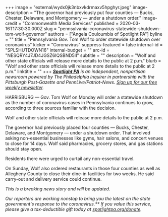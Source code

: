 +++
image = "external/wydx0jk3nbxvkdrmaxv5hpghyr.jpeg"
image-description = "The governor had previously put four counties — Bucks, Chester, Delaware, and Montgomery — under a shutdown order."
image-credit = "Commonwealth Media Services"
published = 2020-03-16T17:30:30.000Z
slug = "pennsylvania-coronavirus-statewide-shutdown-tom-wolf-governor"
authors = ["Angela Couloumbis of Spotlight PA"]
byline = ""
title = "Pennsylvania Gov. Tom Wolf to order statewide shutdown over coronavirus"
kicker = "Coronavirus"
suppress-featured = false
internal-id = "SPLSHUTDOWN16"
internal-budget = ""
arc-id = "NESQRY4J7JD4JGSZ6IQSBND5II"
subtitle = ""
description = "Wolf and other state officials will release more details to the public at 2 p.m."
blurb = "Wolf and other state officials will release more details to the public at 2 p.m."
linktitle = ""
+++
<a href="https://www.spotlightpa.org/"><i><b>Spotlight PA</b></i></a><i> is an independent, nonpartisan newsroom powered by The Philadelphia Inquirer in partnership with the Pittsburgh Post-Gazette and PennLive/Patriot-News. </i><a href="https://www.spotlightpa.org/newsletters"><i>Sign up for our free weekly newsletter</i></a><i>.</i>

HARRISBURG — Gov. Tom Wolf on Monday will order a statewide shutdown as the number of coronavirus cases in Pennsylvania continues to grow, according to three sources familiar with the decision.

Wolf and other state officials will release more details to the public at 2 p.m.

The governor had previously placed four counties — Bucks, Chester, Delaware, and Montgomery — under a shutdown order. That involved asking non-essential businesses like gyms, hair salons, and concert venues to close for 14 days. Wolf said pharmacies, grocery stores, and gas stations should stay open.

Residents there were urged to curtail any non-essential travel.

On Sunday, Wolf also ordered restaurants in those four counties as well as Allegheny County to close their dine-in facilities for two weeks. He said carry-out and delivery service could continue.

<i>This is a breaking news story and will be updated.</i>

<i>**Our reporters are working nonstop to bring you the latest on the state government's response to the coronavirus*.*** If you value this service, please give a tax-deductible gift today at </i><a href="https://www.spotlightpa.org/donate"><i>spotlightpa.org/donate</i></a><i>.</i>